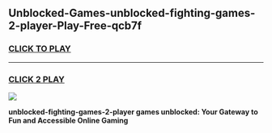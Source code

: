 
## Unblocked-Games-unblocked-fighting-games-2-player-Play-Free-qcb7f
<h3>
<a href="https://premium76.site?title=unblocked-fighting-games-2-player&ref=23A">CLICK TO PLAY</a></h3>
<hr>

<h3>
<a href="https://premium76.site?title=unblocked-fighting-games-2-player&ref=23A">CLICK 2 PLAY</a>
  
</h3>

<a href="https://premium76.site?title=unblocked-fighting-games-2-player&ref=23A"><img src="https://clearcache.store/games.png"></a>


**unblocked-fighting-games-2-player games unblocked: Your Gateway to Fun and Accessible Online Gaming**
